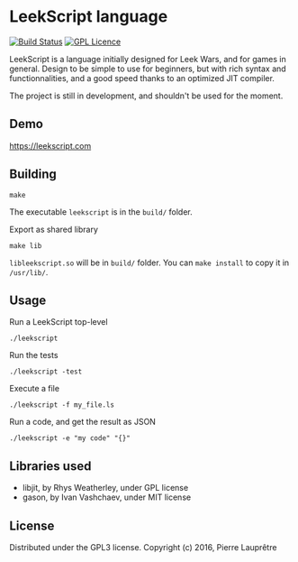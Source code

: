 LeekScript language
===================

[![Build Status](https://travis-ci.org/leek-wars/leekscript.svg?branch=master)](https://travis-ci.org/leek-wars/leekscript)
[![GPL Licence](https://badges.frapsoft.com/os/gpl/gpl.svg?v=103)](https://opensource.org/licenses/GPL-3.0/)

LeekScript is a language initially designed for Leek Wars, and for games in general. Design to be simple to use for beginners, but with rich syntax and functionnalities, and a good speed thanks to an optimized JIT compiler.

The project is still in development, and shouldn't be used for the moment.


Demo
----

https://leekscript.com

Building
--------

```
make
```
The executable `leekscript` is in the `build/` folder.

Export as shared library
```
make lib
```
`libleekscript.so` will be in `build/` folder. You can `make install` to copy it in `/usr/lib/`.

Usage
-----

Run a LeekScript top-level
```
./leekscript
```

Run the tests
```
./leekscript -test
```

Execute a file
```
./leekscript -f my_file.ls
```

Run a code, and get the result as JSON
```
./leekscript -e "my code" "{}"
```

Libraries used
--------------
* libjit, by Rhys Weatherley, under GPL license
* gason, by Ivan Vashchaev, under MIT license

License
-------

Distributed under the GPL3 license. Copyright (c) 2016, Pierre Lauprêtre
